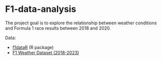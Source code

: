 # F1-data-analysis
The project goal is to explore the relationship between weather conditions and Formula 1 race results between 2018 and 2020.

Data:
- [f1dataR](https://scasanova.github.io/f1dataR/) (R package)
- [F1 Weather Dataset (2018-2023)](https://www.kaggle.com/datasets/quantumkaze/f1-weather-dataset-2018-2023)
